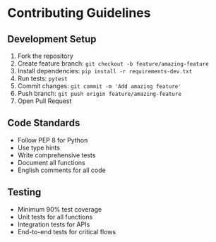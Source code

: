 # Contributing Guidelines

## Development Setup
1. Fork the repository
2. Create feature branch: `git checkout -b feature/amazing-feature`
3. Install dependencies: `pip install -r requirements-dev.txt`
4. Run tests: `pytest`
5. Commit changes: `git commit -m 'Add amazing feature'`
6. Push branch: `git push origin feature/amazing-feature`
7. Open Pull Request

## Code Standards
- Follow PEP 8 for Python
- Use type hints
- Write comprehensive tests
- Document all functions
- English comments for all code

## Testing
- Minimum 90% test coverage
- Unit tests for all functions
- Integration tests for APIs
- End-to-end tests for critical flows
